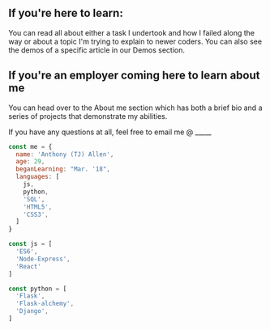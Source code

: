 
## If you're here to learn: 
 You can read all about either a task I undertook and how I failed along the way or about a topic I'm trying to explain to newer coders. You can also see the demos of a specific article in our Demos section.

## If you're an employer coming here to learn about me

You can head over to the About me section which has both a brief bio and a series of projects that demonstrate my abilities.

If you have any questions at all, feel free to email me @ _____

```javascript
const me = {
  name: 'Anthony (TJ) Allen',
  age: 29,
  beganLearning: "Mar. '18",
  languages: [
    js,
    python,
    'SQL',
    'HTML5',
    'CSS3',
  ]
}

const js = [
  'ES6',
  'Node-Express',
  'React'
]

const python = [
  'Flask',
  'Flask-alchemy',
  'Django',
]
```
